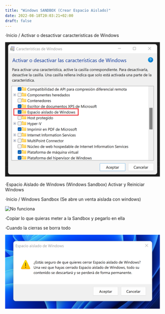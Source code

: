 ```yaml
---
title: "Windows SANDBOX (Crear Espacio Aislado)"
date: 2022-08-18T20:03:21+02:00
draft: false
---
```


·Inicio / Activar o desactivar caracteristicas de Windows 

![No funciona](/images/SandBox/SandBox0.png)

·Espacio Aislado de Windows (Windows Sandbox)
Activar y Reiniciar Windows

·Inicio / Windows Sandbox (Se abre un venta aislada con windows)

![No funciona](/images/SandBox/SandBox.png)

·Copiar lo que quieras meter a la Sandbox y pegarlo en ella

·Cuando la cierras se borra todo

![No funciona](/images/SandBox/SandBox2.png)
